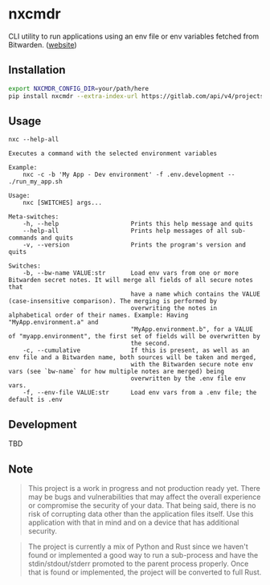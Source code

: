 # nxcmdr

CLI utility to run applications using an env file or env variables fetched from Bitwarden.
([website](https://gitlab.com/xyder/nxcmdr))

## Installation
```bash
export NXCMDR_CONFIG_DIR=your/path/here
pip install nxcmdr --extra-index-url https://gitlab.com/api/v4/projects/22063064/packages/pypi/simple
```

## Usage

```
nxc --help-all
```
```
Executes a command with the selected environment variables

Example:
    nxc -c -b 'My App - Dev environment' -f .env.development -- ./run_my_app.sh

Usage:
    nxc [SWITCHES] args...

Meta-switches:
    -h, --help                    Prints this help message and quits
    --help-all                    Prints help messages of all sub-commands and quits
    -v, --version                 Prints the program's version and quits

Switches:
    -b, --bw-name VALUE:str       Load env vars from one or more Bitwarden secret notes. It will merge all fields of all secure notes that
                                  have a name which contains the VALUE (case-insensitive comparison). The merging is performed by
                                  overwriting the notes in alphabetical order of their names. Example: Having "MyApp.environment.a" and
                                  "MyApp.environment.b", for a VALUE of "myapp.environment", the first set of fields will be overwritten by
                                  the second.
    -c, --cumulative              If this is present, as well as an env file and a Bitwarden name, both sources will be taken and merged,
                                  with the Bitwarden secure note env vars (see `bw-name` for how multiple notes are merged) being
                                  overwritten by the .env file env vars.
    -f, --env-file VALUE:str      Load env vars from a .env file; the default is .env
```

## Development

TBD

## Note
> This project is a work in progress and not production ready yet. There may be bugs and vulnerabilities that may affect
> the overall experience or compromise the security of your data. That being said, there is no risk of corrupting data
> other than the application files itself. Use this application with that in mind and on a device that has additional
> security.

> The project is currently a mix of Python and Rust since we haven't found or implemented a good way to run a sub-process
> and have the stdin/stdout/stderr promoted to the parent process properly. Once that is found or implemented, the
> project will be converted to full Rust.
